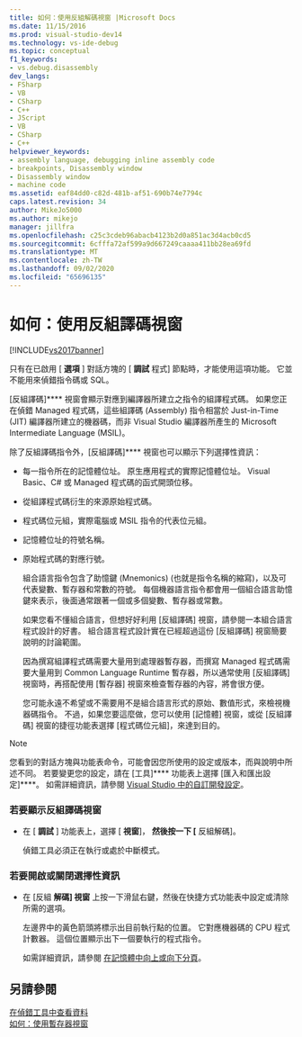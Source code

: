```yaml
---
title: 如何：使用反組解碼視窗 |Microsoft Docs
ms.date: 11/15/2016
ms.prod: visual-studio-dev14
ms.technology: vs-ide-debug
ms.topic: conceptual
f1_keywords:
- vs.debug.disassembly
dev_langs:
- FSharp
- VB
- CSharp
- C++
- JScript
- VB
- CSharp
- C++
helpviewer_keywords:
- assembly language, debugging inline assembly code
- breakpoints, Disassembly window
- Disassembly window
- machine code
ms.assetid: eaf84dd0-c82d-481b-af51-690b74e7794c
caps.latest.revision: 34
author: MikeJo5000
ms.author: mikejo
manager: jillfra
ms.openlocfilehash: c25c3cdeb96abacb4123b2d0a851ac3d4acb0cd5
ms.sourcegitcommit: 6cfffa72af599a9d667249caaaa411bb28ea69fd
ms.translationtype: MT
ms.contentlocale: zh-TW
ms.lasthandoff: 09/02/2020
ms.locfileid: "65696135"
---
```

# <a name="how-to-use-the-disassembly-window"></a>如何：使用反組譯碼視窗
[!INCLUDE[vs2017banner](../includes/vs2017banner.md)]

只有在已啟用 [ **選項** ] 對話方塊的 [ **調試** 程式] 節點時，才能使用這項功能。 它並不能用來偵錯指令碼或 SQL。  
  
 [反組譯碼]**** 視窗會顯示對應到編譯器所建立之指令的組譯程式碼。 如果您正在偵錯 Managed 程式碼，這些組譯碼 (Assembly) 指令相當於 Just-in-Time (JIT) 編譯器所建立的機器碼，而非 Visual Studio 編譯器所產生的 Microsoft Intermediate Language (MSIL)。  
  
 除了反組譯碼指令外，[反組譯碼]**** 視窗也可以顯示下列選擇性資訊：  
  
- 每一指令所在的記憶體位址。 原生應用程式的實際記憶體位址。 Visual Basic、C# 或 Managed 程式碼的函式開頭位移。  
  
- 從組譯程式碼衍生的來源原始程式碼。  
  
- 程式碼位元組，實際電腦或 MSIL 指令的代表位元組。  
  
- 記憶體位址的符號名稱。  
  
- 原始程式碼的對應行號。  
  
  組合語言指令包含了助憶鍵 (Mnemonics) (也就是指令名稱的縮寫)，以及可代表變數、暫存器和常數的符號。 每個機器語言指令都會用一個組合語言助憶鍵來表示，後面通常跟著一個或多個變數、暫存器或常數。  
  
  如果您看不懂組合語言，但想好好利用 [反組譯碼] 視窗，請參閱一本組合語言程式設計的好書。 組合語言程式設計實在已經超過這份 [反組譯碼] 視窗簡要說明的討論範圍。  
  
  因為撰寫組譯程式碼需要大量用到處理器暫存器，而撰寫 Managed 程式碼需要大量用到 Common Language Runtime 暫存器，所以通常使用 [反組譯碼] 視窗時，再搭配使用 [暫存器] 視窗來檢查暫存器的內容，將會很方便。  
  
  您可能永遠不希望或不需要用不是組合語言形式的原始、數值形式，來檢視機器碼指令。 不過，如果您要這麼做，您可以使用 [記憶體] 視窗，或從 [反組譯碼] 視窗的捷徑功能表選擇 [程式碼位元組]，來達到目的。  
  
> [!NOTE]
> 您看到的對話方塊與功能表命令，可能會因您所使用的設定或版本，而與說明中所述不同。 若要變更您的設定，請在 [工具]**** 功能表上選擇 [匯入和匯出設定]****。 如需詳細資訊，請參閱 [Visual Studio 中的自訂開發設定](https://msdn.microsoft.com/22c4debb-4e31-47a8-8f19-16f328d7dcd3)。  
  
### <a name="to-display-the-disassembly-window"></a>若要顯示反組譯碼視窗  
  
- 在 [ **調試** ] 功能表上，選擇 [ **視窗**]， **然後按一下 [** 反組解碼]。  
  
     偵錯工具必須正在執行或處於中斷模式。  
  
### <a name="to-turn-optional-information-on-or-off"></a>若要開啟或關閉選擇性資訊  
  
- 在 [反組 **解碼] 視窗** 上按一下滑鼠右鍵，然後在快捷方式功能表中設定或清除所需的選項。  
  
     左邊界中的黃色箭頭將標示出目前執行點的位置。 它對應機器碼的 CPU 程式計數器。 這個位置顯示出下一個要執行的程式指令。  
  
     如需詳細資訊，請參閱 [在記憶體中向上或向下分頁](../debugger/how-to-page-up-or-down-in-memory.md)。  
  
## <a name="see-also"></a>另請參閱  
 [在偵錯工具中查看資料](../debugger/viewing-data-in-the-debugger.md)   
 [如何：使用暫存器視窗](../debugger/how-to-use-the-registers-window.md)
